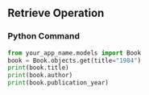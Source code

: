 ## Retrieve Operation

### Python Command

```python
from your_app_name.models import Book
book = Book.objects.get(title="1984")
print(book.title)
print(book.author)
print(book.publication_year)
